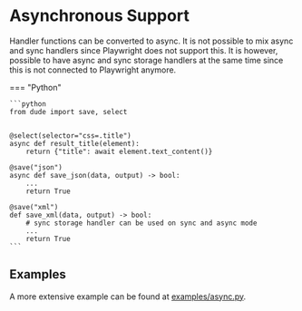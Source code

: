 # Asynchronous Support

Handler functions can be converted to async. 
It is not possible to mix async and sync handlers since Playwright does not support this.
It is however, possible to have async and sync storage handlers at the same time since this is not connected to Playwright anymore.

=== "Python"

    ```python
    from dude import save, select
    
    
    @select(selector="css=.title")
    async def result_title(element):
        return {"title": await element.text_content()}
    
    @save("json")
    async def save_json(data, output) -> bool:
        ...
        return True
    
    @save("xml")
    def save_xml(data, output) -> bool:
        # sync storage handler can be used on sync and async mode
        ...
        return True
    ```

## Examples

A more extensive example can be found at [examples/async.py](https://github.com/roniemartinez/dude/tree/master/examples/async.py).
